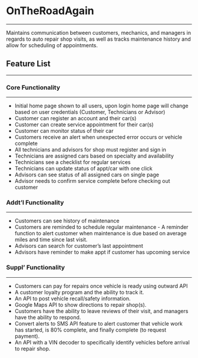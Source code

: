 # OnTheRoadAgain
---
Maintains communication between customers, mechanics, and managers in regards to auto repair shop visits, as well as tracks maintenance history and allow for scheduling of appointments.

## Feature List
---
### Core Functionality 
---
* Initial home page shown to all users, upon login home page will change based on user credentials (Customer, Technicians or Advisor)
* Customer can register an account and their car(s) 
* Customer can create service appointment for their car(s)
* Customer can monitor status of their car 
* Customers receive an alert when unexpected error occurs or vehicle complete
* All technicians and advisors for shop must register and sign in  
* Technicians are assigned cars based on specialty and availability
* Technicians see a checklist for regular services 
* Technicians can update status of appt/car with one click 
* Advisors can see status of all assigned cars on single page 
* Advisor needs to confirm service complete before checking out customer

### Addt’l Functionality 
---
* Customers can see history of maintenance 
* Customers are reminded to schedule regular maintenance - A reminder function to alert customer when maintenance is due based on average miles and time since last visit.
* Advisors can search for customer’s last appointment 
* Advisors have reminder to make appt if customer has upcoming service

### Suppl’ Functionality 
---
* Customers can pay for repairs once vehicle is ready using outward API 
* A customer loyalty program and the ability to track it.
* An API to post vehicle recall/safety information.
* Google Maps API to show directions to repair shop(s).
* Customers have the ability to leave reviews of their visit, and managers have the ability to respond.
* Convert alerts to SMS API feature to alert customer that vehicle work has started, is 80% complete, and finally complete (to request payment).
* An API with a VIN decoder to specifically identify vehicles before arrival to repair shop.

